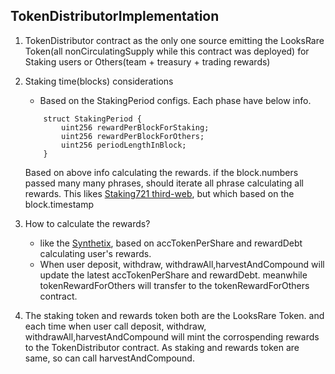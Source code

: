 ## TokenDistributorImplementation

1. TokenDistributor contract as the only one source emitting the LooksRare Token(all  nonCirculatingSupply while this contract was deployed) for Staking users or Others(team + treasury + trading rewards)   

 
2. Staking time(blocks) considerations
    * Based on the StakingPeriod configs.  Each phase have below info.
    ```
        struct StakingPeriod {
            uint256 rewardPerBlockForStaking;
            uint256 rewardPerBlockForOthers;
            uint256 periodLengthInBlock;
        }
    ```
     Based on above info calculating the rewards. if the block.numbers passed many many phrases, should iterate all phrase calculating all rewards. This likes [Staking721 third-web](https://github.com/sodexx7/RealWorldGasOptimization/blob/19fe679a93d9a36cf4fea80043ee945f2effee52/thirdweb_contracts/contracts/extension/Staking721New.sol#L356), but which based on the block.timestamp

3. How to calculate the rewards?
    * like the [Synthetix](https://github.com/sodexx7/RealWorldGasOptimization/blob/7568b60e1af8671715de5c03bc838964c6707071/synthetix/GasOptimization.md?plain=1#L25), based on accTokenPerShare and rewardDebt calculating user's rewards. 
    * When user deposit, withdraw, withdrawAll,harvestAndCompound will update the latest  accTokenPerShare and rewardDebt. meanwhile tokenRewardForOthers will transfer to the tokenRewardForOthers contract.

4. The staking token and rewards token both are the LooksRare Token. and each time when user call deposit, withdraw, withdrawAll,harvestAndCompound will mint the corrospending rewards to the TokenDistributor contract. As staking and rewards token are same, so can call harvestAndCompound.



  
